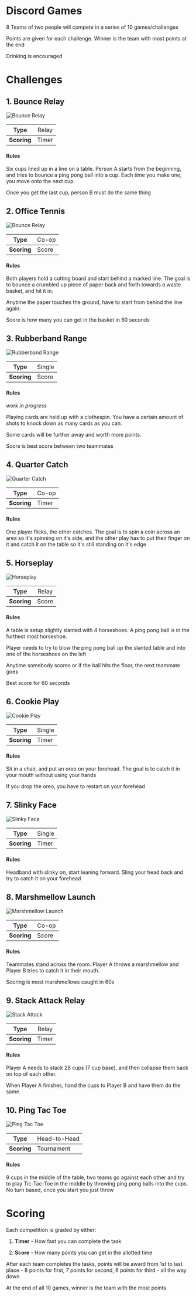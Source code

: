 # Discord Games

8 Teams of two people will compete in a series of 10 games/challenges

Points are given for each challenge. Winner is the team with most points at the end

Drinking is encouraged

# Challenges

## 1. Bounce Relay

![Bounce Relay](img/bounce-relay.png)


|<span style="font-weight:600">Type</span>|<span style="font-weight:normal">Relay</span>|
| --- | --- |
| **Scoring** | Timer |

#### Rules

Six cups lined up in a line on a table. Person A starts from the beginning, and tries to bounce a ping pong ball into a cup. Each time you make one, you move onto the next cup.

Once you get the last cup, person B must do the same thing

## 2. Office Tennis

![Bounce Relay](img/office-tennis.png)


|<span style="font-weight:600">Type</span>|<span style="font-weight:normal">Co-op</span>|
| --- | --- |
| **Scoring** | Score |

#### Rules

Both players hold a cutting board and start behind a marked line. The goal is to bounce a crumbled up piece of paper back and forth towards a waste basket, and hit it in.

Anytime the paper touches the ground, have to start from behind the line again.

Score is how many you can get in the basket in 60 seconds

## 3. Rubberband Range

![Rubberband Range](img/rubberband-range.png)


|<span style="font-weight:600">Type</span>|<span style="font-weight:normal">Single</span>|
| --- | --- |
| **Scoring** | Score |

#### Rules

*work in progress*

Playing cards are held up with a clothespin. You have a certain amount of shots to knock down as many cards as you can.

Some cards will be further away and worth more points.

Score is best score between two teammates

## 4. Quarter Catch

![Quarter Catch](img/quarter-catch.png)


|<span style="font-weight:600">Type</span>|<span style="font-weight:normal">Co-op</span>|
| --- | --- |
| **Scoring** | Timer |

#### Rules

One player flicks, the other catches. The goal is to spin a coin across an area so it's spinning on it's side, and the other play has to put their finger on it and catch it on the table so it's still standing on it's edge

## 5. Horseplay

![Horseplay](img/horseplay.png)


|<span style="font-weight:600">Type</span>|<span style="font-weight:normal">Relay</span>|
| --- | --- |
| **Scoring** | Score |

#### Rules

A table is setup slightly slanted with 4 horseshoes. A ping pong ball is in the furthest most horseshoe.

Player needs to try to blow the ping pong ball up the slanted table and into one of the horseshoes on the left

Anytime somebody scores or if the ball hits the floor, the next teammate goes

Best score for 60 seconds

## 6. Cookie Play

![Cookie Play](img/cookie-play.png)


|<span style="font-weight:600">Type</span>|<span style="font-weight:normal">Single</span>|
| --- | --- |
| **Scoring** | Timer |

#### Rules

Sit in a chair, and put an oreo on your forehead. The goal is to catch it in your mouth without using your hands

If you drop the oreo, you have to restart on your forehead

## 7. Slinky Face

![Slinky Face](img/slinky-face.png)


|<span style="font-weight:600">Type</span>|<span style="font-weight:normal">Single</span>|
| --- | --- |
| **Scoring** | Timer |

#### Rules

Headband with slinky on, start leaning forward. Sling your head back and try to catch it on your forehead

## 8. Marshmellow Launch

![Marshmellow Launch](img/marshmellow-launch.png)


|<span style="font-weight:600">Type</span>|<span style="font-weight:normal">Co-op</span>|
| --- | --- |
| **Scoring** | Score |

#### Rules

Teammates stand across the room. Player A throws a marshmellow and Player B tries to catch it in their mouth.

Scoring is most marshmellows caught in 60s

## 9. Stack Attack Relay

![Stack Attack](img/stack-attack.png)


|<span style="font-weight:600">Type</span>|<span style="font-weight:normal">Relay</span>|
| --- | --- |
| **Scoring** | Timer |

#### Rules

Player A needs to stack 28 cups (7 cup base), and then collapse them back on top of each other.

When Player A finishes, hand the cups to Player B and have them do the same.

## 10. Ping Tac Toe

![Ping Tac Toe](img/ping-tac-toe.png)


|<span style="font-weight:600">Type</span>|<span style="font-weight:normal">Head-to-Head</span>|
| --- | --- |
| **Scoring** | Tournament |

#### Rules

9 cups in the middle of the table, two teams go against each other and try to play Tic-Tac-Toe in the middle by throwing ping pong balls into the cups. No turn based, once you start you just throw

# Scoring

Each competition is graded by either:

1. **Timer** - How fast you can complete the task

2. **Score** - How many points you can get in the allotted time

After each team completes the tasks, points will be award from 1st to last place - 8 points for first, 7 points for second, 6 points for third - all the way down

At the end of all 10 games, winner is the team with the most points